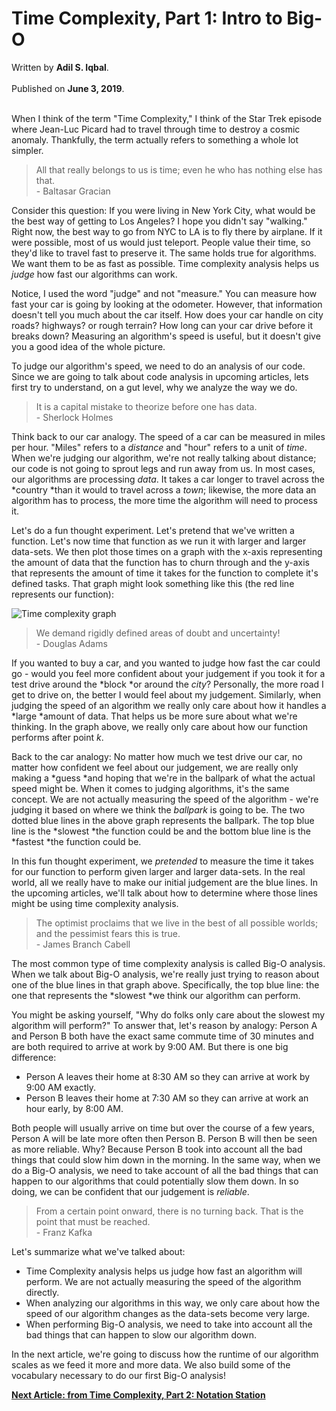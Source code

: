 # Time Complexity, Part 1: Intro to Big-O

<div class="ai-author">Written by <b>Adil S. Iqbal</b>.</div><br />
<div class="ai-date">Published on <b>June 3, 2019</b>.</div><br />

When I think of the term "Time Complexity," I think of the Star Trek episode where Jean-Luc Picard had to travel through time to destroy a cosmic anomaly. Thankfully, the term actually refers to something a whole lot simpler.

<blockquote>All that really belongs to us is time; even he who has nothing else has that.
<div class="ai-author">- Baltasar Gracian</div></blockquote>

Consider this question: If you were living in New York City, what would be the best way of getting to Los Angeles? I hope you didn't say "walking." Right now, the best way to go from NYC to LA is to fly there by airplane. If it were possible, most of us would just teleport. People value their time, so they'd like to travel fast to preserve it. The same holds true for algorithms. We want them to be as fast as possible. <span class="ai-mark">Time complexity analysis helps us *judge* how fast our algorithms can work.</span>

Notice, I used the word "judge" and not "measure." You can measure how fast your car is going by looking at the odometer. However, that information doesn't tell you much about the car itself. How does your car handle on city roads? highways? or rough terrain? How long can your car drive before it breaks down? <span class="ai-mark">Measuring an algorithm's speed is useful, but it doesn't give you a good idea of the whole picture.</span>

To judge our algorithm's speed, we need to do an analysis of our code. Since we are going to talk about code analysis in upcoming articles, lets first try to understand, on a gut level, why we analyze the way we do.

<blockquote>It is a capital mistake to theorize before one has data.
<div class="ai-author">- Sherlock Holmes</div></blockquote>

Think back to our car analogy. The speed of a car can be measured in miles per hour. "Miles" refers to a *distance* and "hour" refers to a unit of *time*. When we're judging our algorithm, we're not really talking about distance; our code is not going to sprout legs and run away from us. In most cases, our algorithms are processing *data*. It takes a car longer to travel across the *country *than it would to travel across a *town*; likewise, <span class="ai-mark">the more data an algorithm has to process, the more time the algorithm will need to process it.</span>

Let's do a fun thought experiment. Let's pretend that we've written a function. Let's now time that function as we run it with larger and larger data-sets. We then plot those times on a graph with the x-axis representing the amount of data that the function has to churn through and the y-axis that represents the amount of time it takes for the function to complete it's defined tasks. That graph might look something like this (the red line represents our function):

<img class="img-responsive" src="https://i.imgur.com/38s0bke.png" alt="Time complexity graph" />

<blockquote>We demand rigidly defined areas of doubt and uncertainty!
<div class="ai-author">- Douglas Adams</div></blockquote>

If you wanted to buy a car, and you wanted to judge how fast the car could go - would you feel more confident about your judgement if you took it for a test drive around the *block *or around the *city*? Personally, the more road I get to drive on, the better I would feel about my judgement. Similarly, <span class="ai-mark">when judging the speed of an algorithm we really only care about how it handles a *large *amount of data.</span> That helps us be more sure about what we're thinking. In the graph above, we really only care about how our function performs after point $k$.

Back to the car analogy: No matter how much we test drive our car, no matter how confident we feel about our judgement, we are really only making a *guess *and hoping that we're in the ballpark of what the actual speed might be. When it comes to judging algorithms, it's the same concept. We are not actually measuring the speed of the algorithm - we're judging it based on where we think the *ballpark* is going to be. The two dotted blue lines in the above graph represents the ballpark. The top blue line is the *slowest *the function could be and the bottom blue line is the *fastest *the function could be.

In this fun thought experiment, we *pretended* to measure the time it takes for our function to perform given larger and larger data-sets. In the real world, all we really have to make our initial judgement are the blue lines. In the upcoming articles, we'll talk about how to determine where those lines might be using time complexity analysis.

<blockquote>The optimist proclaims that we live in the best of all possible worlds; and the pessimist fears this is true.
<div class="ai-author">- James Branch Cabell</div></blockquote>

The most common type of time complexity analysis is called Big-O analysis. When we talk about <span class="ai-mark">Big-O analysis</span>, we're really just trying to reason about one of the blue lines in that graph above. Specifically, <span class="ai-mark">the top blue line: the one that represents the *slowest *we think our algorithm can perform.</span>

You might be asking yourself, "Why do folks only care about the slowest my algorithm will perform?" To answer that, let's reason by analogy: Person A and Person B both have the exact same commute time of 30 minutes and are both required to arrive at work by 9:00 AM. But there is one big difference:

* Person A leaves their home at 8:30 AM so they can arrive at work by 9:00 AM exactly.
* Person B leaves their home at 7:30 AM so they can arrive at work an hour early, by 8:00 AM.

Both people will usually arrive on time but over the course of a few years, Person A will be late more often then Person B. Person B will then be seen as more reliable. Why? Because Person B took into account all the bad things that could slow him down in the morning. In the same way, <span class="ai-mark">when we do a Big-O analysis, we need to take account of all the bad things that can happen to our algorithms that could potentially slow them down.</span> In so doing, we can be confident that our judgement is *reliable*.

<blockquote>From a certain point onward, there is no turning back. That is the point that must be reached.
<div class="ai-author">- Franz Kafka</div></blockquote>

Let's summarize what we've talked about:

* Time Complexity analysis helps us judge how fast an algorithm will perform. We are not actually measuring the speed of the algorithm directly.
* When analyzing our algorithms in this way, we only care about how the speed of our algorithm changes as the data-sets become very large.
* When performing Big-O analysis, we need to take into account all the bad things that can happen to slow our algorithm down.

In the next article, we're going to discuss how the runtime of our algorithm scales as we feed it more and more data. We also build some of the vocabulary necessary to do our first Big-O analysis!

<a href="/b2fd0303-9b4d-4b46-a4bf-ec64ca3eb906">**Next Article: from Time Complexity, Part 2: Notation Station**</a>